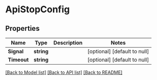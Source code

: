 # ApiStopConfig

## Properties
Name | Type | Description | Notes
------------ | ------------- | ------------- | -------------
**Signal** | **string** |  | [optional] [default to null]
**Timeout** | **string** |  | [optional] [default to null]

[[Back to Model list]](../README.md#documentation-for-models) [[Back to API list]](../README.md#documentation-for-api-endpoints) [[Back to README]](../README.md)

